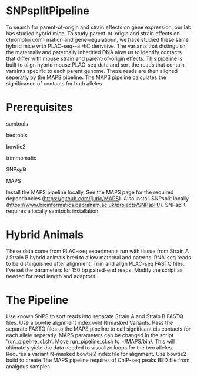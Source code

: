 # SNPsplitPipeline
To search for parent-of-origin and strain effects on gene expression, our lab has studied hybrid mice. To study parent-of-origin and strain effects on chromotin confirmation and gene-regulationn, we have studied these same hybrid mice with PLAC-seq--a HiC derivitive. The variants that distinguish the maternally and paternally inheritied DNA alow us to identify contacts that differ with mouse strain and parent-of-origin effects. This pipeline is built to align hybrid mouse PLAC-seq data and sort the reads that contain varaints specific to each parent genome. These reads are then aligned seperatly by the MAPS pipeline. The MAPS pipeline calculates the significance of contacts for both alleles.

# Prerequisites
samtools

bedtools

bowtie2

trimmomatic

SNPsplit

MAPS

Install the MAPS pipeline locally. See the MAPS page for the required dependancies (https://github.com/ijuric/MAPS).
Also install SNPsplit locally (https://www.bioinformatics.babraham.ac.uk/projects/SNPsplit/). SNPsplit requires a locally samtools installation.

# Hybrid Animals
These data come from PLAC-seq experiments run with tissue from Strain A / Strain B hybrid animals bred to allow maternal and paternal RNA-seq reads to be distinguished after alignment. Trim and align PLAC-seq FASTQ files. I've set the parameters for 150 bp paired-end reads. Modify the script as needed for read length and adaptors.
# The Pipeline
Use known SNPS to sort reads into separate Strain A and Strain B FASTQ files. Use a bowtie alignment index wiht N masked Variants. Pass the separate FASTQ files to the MAPS pipeline to call significant cis contacts for each allele seperatly. MAPS parameters can be changed in the script 'run_pipeline_cl.sh'. Move run_pipeline_cl.sh to ~/MAPS/bin/. This will ultimately yield the data needed to visualize loops for the two alleles.
Requres a variant N-masked bowtie2 index file for alignment. Use bowtie2-build to create
The MAPS pipeline requires of ChIP-seq peaks BED file from analgous samples.
